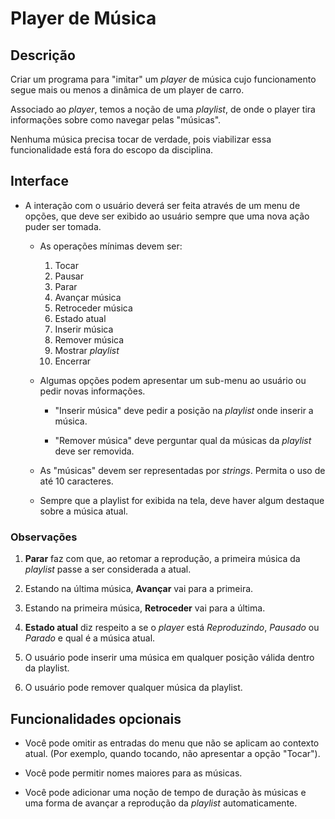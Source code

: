 # Player de Música
## Descrição
Criar um programa para "imitar" um *player* de música cujo funcionamento segue mais ou menos a dinâmica de um player de carro. 

Associado ao *player*, temos a noção de uma *playlist*, de onde o player tira informações sobre como navegar pelas "músicas".

Nenhuma música precisa tocar de verdade, pois viabilizar essa funcionalidade está fora do escopo da disciplina.

## Interface
- A interação com o usuário deverá ser feita através de um menu de opções, que deve ser exibido ao usuário sempre que uma nova ação puder ser tomada.

    -  As operações mínimas devem ser:
    
        1. Tocar
        1. Pausar
        1. Parar
        1. Avançar música
        1. Retroceder música
        1. Estado atual
        1. Inserir música
        1. Remover música
        1. Mostrar *playlist*
        1. Encerrar
        
    - Algumas opções podem apresentar um sub-menu ao usuário ou pedir novas informações.
    
        - "Inserir música" deve pedir a posição na *playlist* onde inserir a música.
        
        - "Remover música" deve perguntar qual da músicas da *playlist* deve ser removida.
        
    - As "músicas" devem ser representadas por *strings*. Permita o uso de até 10 caracteres.
        
    - Sempre que a playlist for exibida na tela, deve haver algum destaque sobre a música atual.
    
### Observações
1. **Parar** faz com que, ao retomar a reprodução, a primeira música da *playlist* passe a ser considerada a atual.

1. Estando na última música, **Avançar** vai para a primeira.

1. Estando na primeira música, **Retroceder** vai para a última.

1. **Estado atual** diz respeito a se o *player* está *Reproduzindo*, *Pausado* ou *Parado* e qual é a música atual.

1. O usuário pode inserir uma música em qualquer posição válida dentro da playlist.

1. O usuário pode remover qualquer música da playlist.

## Funcionalidades opcionais
- Você pode omitir as entradas do menu que não se aplicam ao contexto atual. (Por exemplo, quando tocando, não apresentar a opção "Tocar").

- Você pode permitir nomes maiores para as músicas.

- Você pode adicionar uma noção de tempo de duração às músicas e uma forma de avançar a reprodução da *playlist* automaticamente.